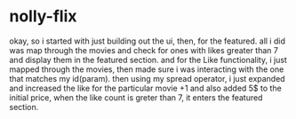# nolly-flix

okay, so i started with just building out the ui, then, for the featured. all i did was map through the movies and check for ones with likes greater than 7 and display them in the featured section.
and for the Like functionality, i just mapped through the movies, then made sure i was interacting with the one that matches my id(param). then using my spread operator, i just expanded and increased the like for the particular movie +1 and also added 5$ to the initial price, when the like count is greter than 7, it enters the featured section.
